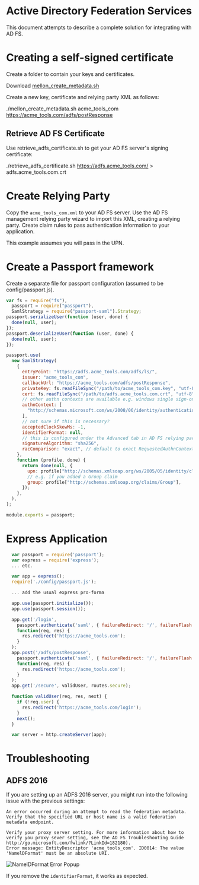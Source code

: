 # Active Directory Federation Services

This document attempts to describe a complete solution for integrating with AD FS.

# Creating a self-signed certificate

Create a folder to contain your keys and certificates.

Download [mellon_create_metadata.sh](https://github.com/UNINETT/mod_auth_mellon/blob/master/mellon_create_metadata.sh)

Create a new key, certificate and relying party XML as follows:

./mellon_create_metadata.sh acme_tools_com https://acme_tools.com/adfs/postResponse

## Retrieve AD FS Certificate

Use retrieve_adfs_certificate.sh to get your AD FS server's signing certificate:

./retrieve_adfs_certificate.sh https://adfs.acme_tools.com/ > adfs.acme_tools.com.crt

# Create Relying Party

Copy the `acme_tools_com.xml` to your AD FS server. Use the AD FS management relying party wizard to import this XML, creating a relying party. Create claim rules to pass authentication information to your application.

This example assumes you will pass in the UPN.

# Create a Passport framework

Create a separate file for passport configuration (assumed to be config/passport.js).

```javascript
var fs = require("fs"),
  passport = require("passport"),
  SamlStrategy = require("passport-saml").Strategy;
passport.serializeUser(function (user, done) {
  done(null, user);
});
passport.deserializeUser(function (user, done) {
  done(null, user);
});

passport.use(
  new SamlStrategy(
    {
      entryPoint: "https://adfs.acme_tools.com/adfs/ls/",
      issuer: "acme_tools_com",
      callbackUrl: "https://acme_tools.com/adfs/postResponse",
      privateKey: fs.readFileSync("/path/to/acme_tools_com.key", "utf-8"),
      cert: fs.readFileSync("/path/to/adfs.acme_tools.com.crt", "utf-8"),
      // other authn contexts are available e.g. windows single sign-on
      authnContext: [
        "http://schemas.microsoft.com/ws/2008/06/identity/authenticationmethod/password",
      ],
      // not sure if this is necessary?
      acceptedClockSkewMs: -1,
      identifierFormat: null,
      // this is configured under the Advanced tab in AD FS relying party
      signatureAlgorithm: "sha256",
      racComparison: "exact", // default to exact RequestedAuthnContext Comparison Type
    },
    function (profile, done) {
      return done(null, {
        upn: profile["http://schemas.xmlsoap.org/ws/2005/05/identity/claims/upn"],
        // e.g. if you added a Group claim
        group: profile["http://schemas.xmlsoap.org/claims/Group"],
      });
    },
  ),
);

module.exports = passport;
```

# Express Application

```javascript
  var passport = require('passport');
  var express = require('express');
  ... etc.

  var app = express();
  require('./config/passport.js');

  ... add the usual express pro-forma

  app.use(passport.initialize());
  app.use(passport.session());

  app.get('/login',
    passport.authenticate('saml', { failureRedirect: '/', failureFlash: true }),
    function(req, res) {
      res.redirect('https://acme_tools.com');
    }
  );
  app.post('/adfs/postResponse',
    passport.authenticate('saml', { failureRedirect: '/', failureFlash: true }),
    function(req, res) {
      res.redirect('https://acme_tools.com');
    }
  );
  app.get('/secure', validUser, routes.secure);

  function validUser(req, res, next) {
    if (!req.user) {
      res.redirect('https://acme_tools.com/login');
    }
    next();
  }

  var server = http.createServer(app);
```

# Troubleshooting

## ADFS 2016

If you are setting up an ADFS 2016 server, you might run into the following issue with the previous settings:

```
An error occurred during an attempt to read the federation metadata. Verify that the specified URL or host name is a valid federation metadata endpoint.

Verify your proxy server setting. For more information about how to verify you proxy sever setting, see the AD FS Troubleshooting Guide http://go.microsoft.com/fwlink/?LinkId=182180).
Error message: EntityDescriptor 'acme_tools_com'. ID0014: The value 'NamelDFormat' must be an absolute URI.
```

![NamelDFormat Error Popup](./NameIDFormatError.jpg)

If you remove the `identifierFormat`, it works as expected.
